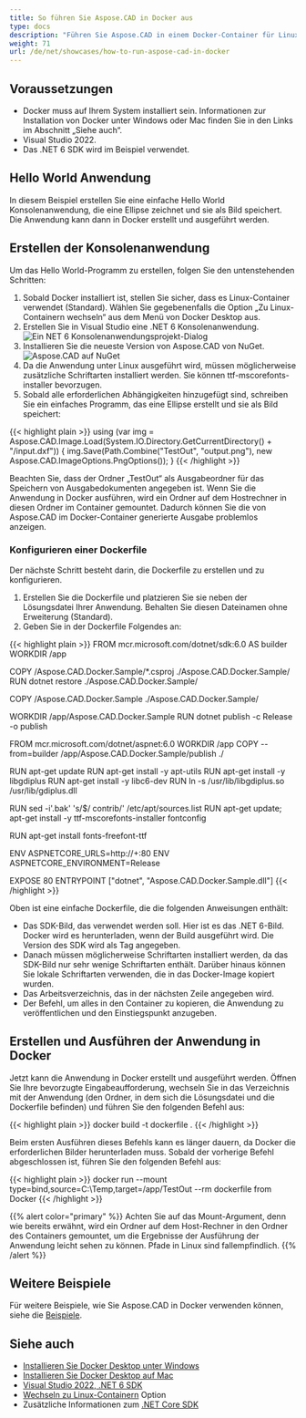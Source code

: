 ```yaml
---
title: So führen Sie Aspose.CAD in Docker aus
type: docs
description: "Führen Sie Aspose.CAD in einem Docker-Container für Linux, Windows Server und jedes Betriebssystem aus."
weight: 71
url: /de/net/showcases/how-to-run-aspose-cad-in-docker
---
```


## Voraussetzungen
- Docker muss auf Ihrem System installiert sein. Informationen zur Installation von Docker unter Windows oder Mac finden Sie in den Links im Abschnitt „Siehe auch“.
- Visual Studio 2022.
- Das .NET 6 SDK wird im Beispiel verwendet.

## Hello World Anwendung

In diesem Beispiel erstellen Sie eine einfache Hello World Konsolenanwendung, die eine Ellipse zeichnet und sie als Bild speichert. Die Anwendung kann dann in Docker erstellt und ausgeführt werden.

## Erstellen der Konsolenanwendung

Um das Hello World-Programm zu erstellen, folgen Sie den untenstehenden Schritten:
1. Sobald Docker installiert ist, stellen Sie sicher, dass es Linux-Container verwendet (Standard). Wählen Sie gegebenenfalls die Option „Zu Linux-Containern wechseln“ aus dem Menü von Docker Desktop aus.
1. Erstellen Sie in Visual Studio eine .NET 6 Konsolenanwendung.<br>
![Ein NET 6 Konsolenanwendungsprojekt-Dialog](1.png)<br>
1. Installieren Sie die neueste Version von Aspose.CAD von NuGet.<br>
![Aspose.CAD auf NuGet](2.png)<br>
1. Da die Anwendung unter Linux ausgeführt wird, müssen möglicherweise zusätzliche Schriftarten installiert werden. Sie können ttf-mscorefonts-installer bevorzugen.
1. Sobald alle erforderlichen Abhängigkeiten hinzugefügt sind, schreiben Sie ein einfaches Programm, das eine Ellipse erstellt und sie als Bild speichert:<br>

{{< highlight plain >}}
using (var img = Aspose.CAD.Image.Load(System.IO.Directory.GetCurrentDirectory() + "/input.dxf"))
{
	img.Save(Path.Combine("TestOut", "output.png"), new Aspose.CAD.ImageOptions.PngOptions());
}
{{< /highlight >}}

Beachten Sie, dass der Ordner „TestOut“ als Ausgabeordner für das Speichern von Ausgabedokumenten angegeben ist. Wenn Sie die Anwendung in Docker ausführen, wird ein Ordner auf dem Hostrechner in diesen Ordner im Container gemountet. Dadurch können Sie die von Aspose.CAD im Docker-Container generierte Ausgabe problemlos anzeigen.

### Konfigurieren einer Dockerfile

Der nächste Schritt besteht darin, die Dockerfile zu erstellen und zu konfigurieren.

1. Erstellen Sie die Dockerfile und platzieren Sie sie neben der Lösungsdatei Ihrer Anwendung. Behalten Sie diesen Dateinamen ohne Erweiterung (Standard).
1. Geben Sie in der Dockerfile Folgendes an:


{{< highlight plain >}}
FROM mcr.microsoft.com/dotnet/sdk:6.0 AS builder
WORKDIR /app

COPY /Aspose.CAD.Docker.Sample/*.csproj ./Aspose.CAD.Docker.Sample/
RUN dotnet restore ./Aspose.CAD.Docker.Sample/

COPY /Aspose.CAD.Docker.Sample ./Aspose.CAD.Docker.Sample/

WORKDIR /app/Aspose.CAD.Docker.Sample
RUN dotnet publish -c Release -o publish

FROM mcr.microsoft.com/dotnet/aspnet:6.0
WORKDIR /app
COPY --from=builder /app/Aspose.CAD.Docker.Sample/publish ./

RUN apt-get update
RUN apt-get install -y apt-utils
RUN apt-get install -y libgdiplus
RUN apt-get install -y libc6-dev 
RUN ln -s /usr/lib/libgdiplus.so /usr/lib/gdiplus.dll

RUN sed -i'.bak' 's/$/ contrib/' /etc/apt/sources.list
RUN apt-get update; apt-get install -y ttf-mscorefonts-installer fontconfig

RUN apt-get install fonts-freefont-ttf

ENV ASPNETCORE_URLS=http://+:80
ENV ASPNETCORE_ENVIRONMENT=Release

EXPOSE 80
ENTRYPOINT ["dotnet", "Aspose.CAD.Docker.Sample.dll"]
{{< /highlight >}}

Oben ist eine einfache Dockerfile, die die folgenden Anweisungen enthält:

- Das SDK-Bild, das verwendet werden soll. Hier ist es das .NET 6-Bild. Docker wird es herunterladen, wenn der Build ausgeführt wird. Die Version des SDK wird als Tag angegeben.
- Danach müssen möglicherweise Schriftarten installiert werden, da das SDK-Bild nur sehr wenige Schriftarten enthält. Darüber hinaus können Sie lokale Schriftarten verwenden, die in das Docker-Image kopiert wurden.
- Das Arbeitsverzeichnis, das in der nächsten Zeile angegeben wird.
- Der Befehl, um alles in den Container zu kopieren, die Anwendung zu veröffentlichen und den Einstiegspunkt anzugeben.

## Erstellen und Ausführen der Anwendung in Docker
 
Jetzt kann die Anwendung in Docker erstellt und ausgeführt werden. Öffnen Sie Ihre bevorzugte Eingabeaufforderung, wechseln Sie in das Verzeichnis mit der Anwendung (den Ordner, in dem sich die Lösungsdatei und die Dockerfile befinden) und führen Sie den folgenden Befehl aus:

{{< highlight plain >}}
docker build -t dockerfile .
{{< /highlight >}}

Beim ersten Ausführen dieses Befehls kann es länger dauern, da Docker die erforderlichen Bilder herunterladen muss. Sobald der vorherige Befehl abgeschlossen ist, führen Sie den folgenden Befehl aus:

{{< highlight plain >}}
docker run --mount type=bind,source=C:\Temp,target=/app/TestOut --rm dockerfile from Docker
{{< /highlight >}}

{{% alert color="primary" %}} 
Achten Sie auf das Mount-Argument, denn wie bereits erwähnt, wird ein Ordner auf dem Host-Rechner in den Ordner des Containers gemountet, um die Ergebnisse der Ausführung der Anwendung leicht sehen zu können. Pfade in Linux sind fallempfindlich.
{{% /alert %}}

## Weitere Beispiele

Für weitere Beispiele, wie Sie Aspose.CAD in Docker verwenden können, siehe die [Beispiele](https://github.com/aspose-cad/Aspose.CAD-Documentation).


## Siehe auch

- [Installieren Sie Docker Desktop unter Windows](https://docs.docker.com/docker-for-windows/install/)
- [Installieren Sie Docker Desktop auf Mac](https://docs.docker.com/docker-for-mac/install/)
- [Visual Studio 2022, .NET 6 SDK](https://docs.microsoft.com/en-us/dotnet/core/install/windows?tabs=net60#dependencies)
- [Wechseln zu Linux-Containern](https://docs.docker.com/docker-for-windows/#switch-between-windows-and-linux-containers) Option
- Zusätzliche Informationen zum [.NET Core SDK](https://hub.docker.com/_/microsoft-dotnet-sdk)
